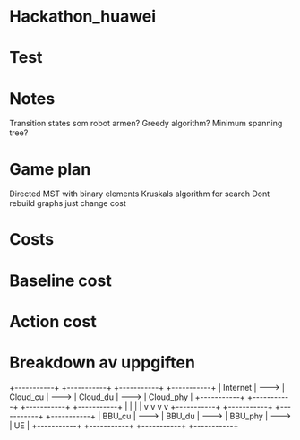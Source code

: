 # Hackathon_huawei
# Test



# Notes
Transition states som robot armen?
Greedy algorithm? Minimum spanning tree?

# Game plan
Directed MST with binary elements
Kruskals algorithm for search
Dont rebuild graphs just change cost

# Costs
# Baseline cost
# Action cost





# Breakdown av uppgiften

+-----------+      +-----------+      +-----------+      +-----------+
| Internet  | ---> | Cloud_cu  | ---> | Cloud_du  | ---> | Cloud_phy |
+-----------+      +-----------+      +-----------+      +-----------+
      |                   |                   |                  |
      v                   v                   v                  v
+-----------+      +-----------+      +-----------+      +-----------+
|  BBU_cu   | ---> |  BBU_du   | ---> |  BBU_phy  | ---> |    UE     |
+-----------+      +-----------+      +-----------+      +-----------+


